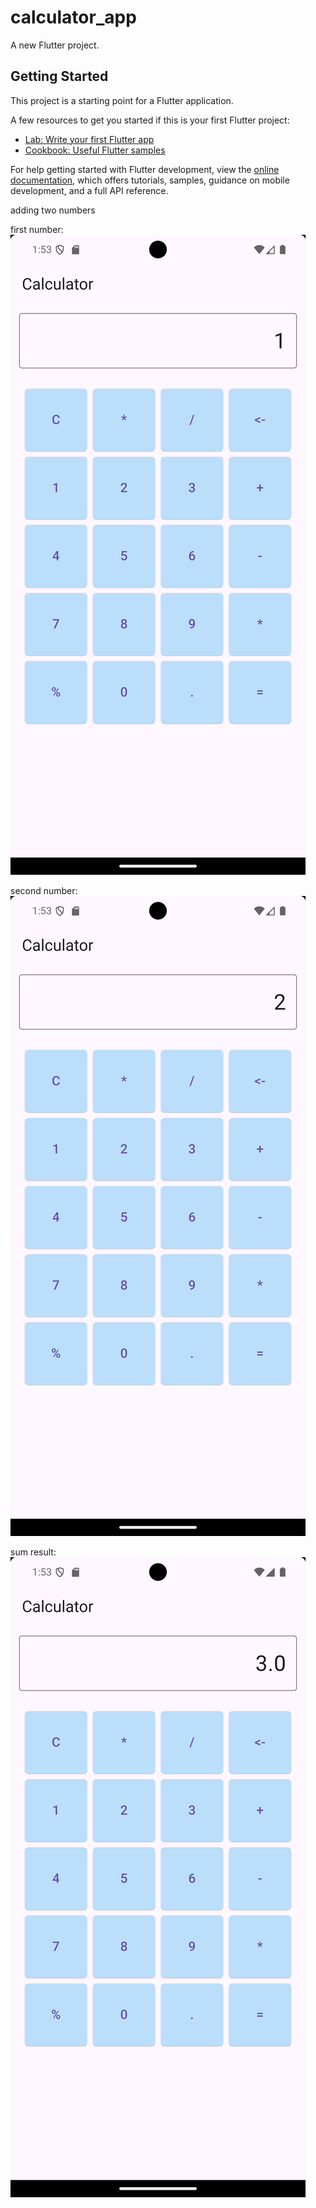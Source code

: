# calculator_app

A new Flutter project.

## Getting Started

This project is a starting point for a Flutter application.

A few resources to get you started if this is your first Flutter project:

- [Lab: Write your first Flutter app](https://docs.flutter.dev/get-started/codelab)
- [Cookbook: Useful Flutter samples](https://docs.flutter.dev/cookbook)

For help getting started with Flutter development, view the
[online documentation](https://docs.flutter.dev/), which offers tutorials,
samples, guidance on mobile development, and a full API reference.

adding two numbers

first number:
![First number](https://github.com/nileshshrs/calculator_app/blob/6b749c0789e223b43703c6228e9713d5d79e4e3b/Screenshot_1733818104.png)

second number:
![Second number](https://github.com/nileshshrs/calculator_app/blob/6b749c0789e223b43703c6228e9713d5d79e4e3b/Screenshot_1733818111.png)

sum result:
![result number](https://github.com/nileshshrs/calculator_app/blob/6b749c0789e223b43703c6228e9713d5d79e4e3b/Screenshot_1733818116.png)
